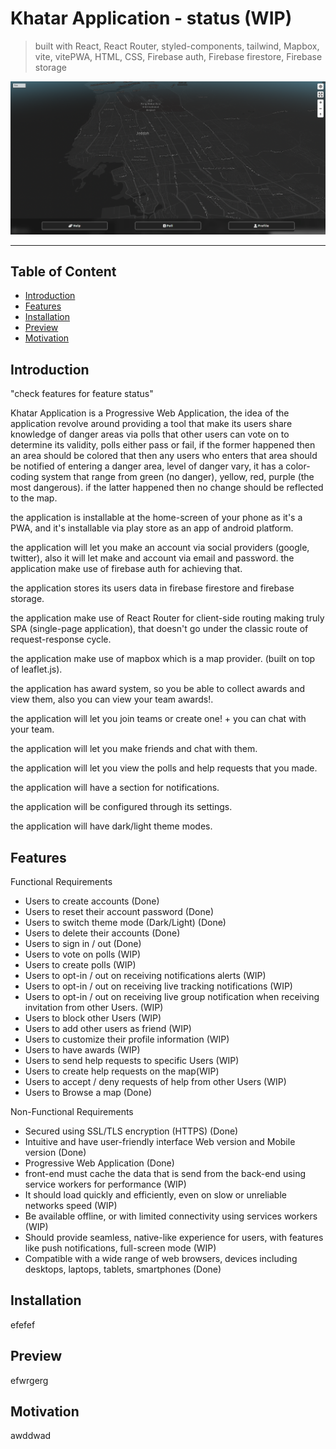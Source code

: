 # Khatar Application - status (WIP)

> built with React, React Router, styled-components, tailwind, Mapbox, vite, vitePWA, HTML, CSS, Firebase auth, Firebase firestore, Firebase storage

![main-page](public/readme-pics/main-page.png)

---

## Table of Content

-   [Introduction](#introduction)
-   [Features](#features)
-   [Installation](#installation)
-   [Preview](#preview)
-   [Motivation](#motivation)

## Introduction

"check features for feature status"

Khatar Application is a Progressive Web Application, the idea of the application revolve around providing a tool that make its users share knowledge of danger areas via polls that other users can vote on to determine its validity, polls either pass or fail, if the former happened then an area should be colored that then any users who enters that area should be notified of entering a danger area, level of danger vary, it has a color-coding system that range from green (no danger), yellow, red, purple (the most dangerous). if the latter happened then no change should be reflected to the map.

the application is installable at the home-screen of your phone as it's a PWA, and it's installable via play store as an app of android platform.

the application will let you make an account via social providers (google, twitter), also it will let make and account via email and password. the application make use of firebase auth for achieving that.

the application stores its users data in firebase firestore and firebase storage.

the application make use of React Router for client-side routing making truly SPA (single-page application), that doesn't go under the classic route of request-response cycle.

the application make use of mapbox which is a map provider. (built on top of leaflet.js).

the application has award system, so you be able to collect awards and view them, also you can view your team awards!.

the application will let you join teams or create one! + you can chat with your team.

the application will let you make friends and chat with them.

the application will let you view the polls and help requests that you made.

the application will have a section for notifications.

the application will be configured through its settings.

the application will have dark/light theme modes.

## Features

Functional Requirements
- Users to create accounts (Done)
- Users to reset their account password (Done)
- Users to switch theme mode (Dark/Light) (Done)
- Users to delete their accounts (Done)
- Users to sign in / out (Done)
- Users to vote on polls (WIP)
- Users to create polls (WIP)
- Users to opt-in / out on receiving notifications alerts (WIP)
- Users to opt-in / out on receiving live tracking notifications (WIP)
- Users to opt-in / out on receiving live group notification when receiving invitation from other Users. (WIP)
- Users to block other Users (WIP)
- Users to add other users as friend (WIP)
- Users to customize their profile information (WIP)
- Users to have awards (WIP)
- Users to send help requests to specific Users (WIP)
- Users to create help requests on the map(WIP)
- Users to accept / deny requests of help from other Users (WIP)
- Users to Browse a map (Done)

Non-Functional Requirements
- Secured using SSL/TLS encryption (HTTPS) (Done)
- Intuitive and have user-friendly interface Web version and Mobile version (Done)
- Progressive Web Application (Done)
- front-end must cache the data that is send from the back-end using service workers for performance (WIP)
- It should load quickly and efficiently, even on slow or unreliable networks speed (WIP)
- Be available offline, or with limited connectivity using services workers (WIP)
- Should provide seamless, native-like experience for users, with features like push notifications, full-screen mode (WIP)
- Compatible with a wide range of web browsers, devices including desktops, laptops, tablets, smartphones (Done)




## Installation

efefef

## Preview

efwrgerg

## Motivation

awddwad
